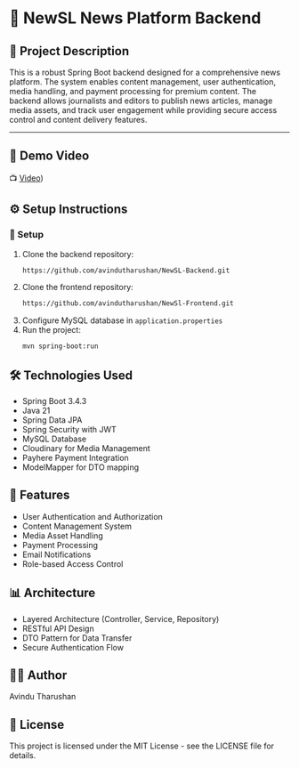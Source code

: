 # 📰 NewSL News Platform Backend
## 📝 Project Description
This is a robust Spring Boot backend designed for a comprehensive news platform. The system enables content management, user authentication, media handling, and payment processing for premium content. The backend allows journalists and editors to publish news articles, manage media assets, and track user engagement while providing secure access control and content delivery features.

---
## 🎥 Demo Video
📺 [Video](https://www.youtube.com/watch?v=x4TEWn89nKQ))

## ⚙️ Setup Instructions

### 🔧  Setup
1. Clone the backend repository:
   ```bash
   https://github.com/avindutharushan/NewSL-Backend.git
   ```
1. Clone the frontend repository:
   ```bash
   https://github.com/avindutharushan/NewSl-Frontend.git
   ```
2. Configure MySQL database in `application.properties`
3. Run the project:
   ```bash
   mvn spring-boot:run
   ```

## 🛠️ Technologies Used
- Spring Boot 3.4.3
- Java 21
- Spring Data JPA
- Spring Security with JWT
- MySQL Database
- Cloudinary for Media Management
- Payhere Payment Integration
- ModelMapper for DTO mapping

## 🌟 Features
- User Authentication and Authorization
- Content Management System
- Media Asset Handling
- Payment Processing
- Email Notifications
- Role-based Access Control

## 📊 Architecture
- Layered Architecture (Controller, Service, Repository)
- RESTful API Design
- DTO Pattern for Data Transfer
- Secure Authentication Flow

## 👨‍💻 Author
Avindu Tharushan

## 📄 License
This project is licensed under the MIT License - see the LICENSE file for details.

